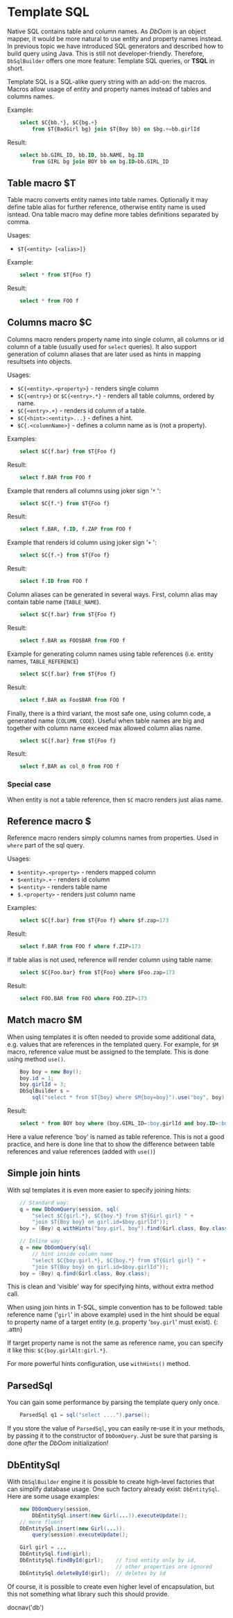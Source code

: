 # Template SQL

Native SQL contains table and column names. As *DbOom* is an object
mapper, it would be more natural to use entity and property names
instead. In previous topic we have introduced SQL generators and
described how to build query using Java. This is still not
developer-friendly. Therefore, `DbSqlBuilder` offers one more feature:
Template SQL queries, or **TSQL** in short.

Template SQL is a SQL-alike query string with an add-on: the macros.
Macros allow usage of entity and property names instead of tables and
columns names.

Example:

~~~~~ sql
    select $C{bb.*}, $C{bg.+}
        from $T{BadGirl bg} join $T{Boy bb} on $bg.+=bb.girlId
~~~~~

Result:

~~~~~ sql
    select bb.GIRL_ID, bb.ID, bb.NAME, bg.ID
        from GIRL bg join BOY bb on bg.ID=bb.GIRL_ID
~~~~~

## Table macro $T

Table macro converts entity names into table names. Optionally it may
define table alias for further reference, otherwise entity name is used
isntead. Ona table macro may define more tables definitions separated by
comma.

Usages:

* `$T{<entity> [<alias>]}`

Example:

~~~~~ sql
    select * from $T{Foo f}
~~~~~

Result:

~~~~~ sql
    select * from FOO f
~~~~~

## Columns macro $C

Columns macro renders property name into single column, all columns or
id column of a table (usually used for `select` queries). It also
support generation of column aliases that are later used as hints in
mapping resultsets into objects.

Usages:

* `$C{<entity>.<property>}` - renders single column
* `$C{<entry>}` or `$C{<entry>.*}` - renders all table columns, ordered
  by name.
* `$C{<entry>.+}` - renders id column of a table.
* `$C{<hint>:<entity>...}` - defines a hint.
* `$C{.<columnName>}` - defines a column name as is (not a property).

Examples:

~~~~~ sql
    select $C{f.bar} from $T{Foo f}
~~~~~

Result:

~~~~~ sql
    select f.BAR from FOO f
~~~~~

Example that renders all columns using joker sign \'`*` \':

~~~~~ sql
    select $C{f.*} from $T{Foo f}
~~~~~

Result:

~~~~~ sql
    select f.BAR, f.ID, f.ZAP from FOO f
~~~~~

Example that renders id column using joker sign \'`+` \':

~~~~~ sql
    select $C{f.+} from $T{Foo f}
~~~~~

Result:

~~~~~ sql
    select f.ID from FOO f
~~~~~

Column aliases can be generated in several ways. First, column alias may
contain table name (`TABLE_NAME`).

~~~~~ sql
    select $C{f.bar} from $T{Foo f}
~~~~~

Result:

~~~~~ sql
    select f.BAR as FOO$BAR from FOO f
~~~~~

Example for generating column names using table references (i.e. entity
names, `TABLE_REFERENCE`)

~~~~~ sql
    select $C{f.bar} from $T{Foo f}
~~~~~

Result:

~~~~~ sql
    select f.BAR as Foo$BAR from FOO f
~~~~~

Finally, there is a third variant, the most safe one, using column code,
a generated name (`COLUMN_CODE`). Useful when table names are big and
together with column name exceed max allowed column alias name.

~~~~~ sql
    select $C{f.bar} from $T{Foo f}
~~~~~

Result:

~~~~~ sql
    select f.BAR as col_0 from FOO f
~~~~~

### Special case

When entity is not a table reference, then `$C` macro renders just alias
name.

## Reference macro $

Reference macro renders simply columns names from properties. Used in
`where` part of the sql query.

Usages:

* `$<entity>.<property>` - renders mapped column
* `$<entity>.+` - renders id column
* `$<entity>` - renders table name
* `$.<property>` - renders just column name

Examples:

~~~~~ sql
    select $C{f.bar} from $T{Foo f} where $f.zap=173
~~~~~

Result:

~~~~~ sql
    select f.BAR from FOO f where f.ZIP=173
~~~~~

If table alias is not used, reference will render column using table
name:

~~~~~ sql
    select $C{Foo.bar} from $T{Foo} where $Foo.zap=173
~~~~~

Result:

~~~~~ sql
    select FOO.BAR from FOO where FOO.ZIP=173
~~~~~

## Match macro $M

When using templates it is often needed to provide some additional data,
e.g. values that are references in the templated query. For example, for
`$M` macro, reference value must be assigned to the template. This is
done using method `use()`.

~~~~~ java
    Boy boy = new Boy();
    boy.id = 1;
    boy.girlId = 3;
    DbSqlBuilder s =
        sql("select * from $T{boy} where $M{boy=boy}").use("boy", boy);
~~~~~

Result:

~~~~~ sql
    select * from BOY boy where (boy.GIRL_ID=:boy.girlId and boy.ID=:boy.id)
~~~~~

Here a value reference \'boy\' is named as table reference. This is not
a good practice, and here is done line that to show the difference
between table references and value references (added with `use()`)

## Simple join hints

With sql templates it is even more easier to specify joining hints:

~~~~~ java
    // Standard way:
    q = new DbOomQuery(session, sql(
    	"select $C{girl.*}, $C{boy.*} from $T{Girl girl} " +
    	"join $T{Boy boy} on girl.id=$boy.girlId"));
    boy = (Boy) q.withHints("boy.girl, boy").find(Girl.class, Boy.class);
~~~~~

~~~~~ java
    // Inline way:
    q = new DbOomQuery(sql(
        // hint inside column name
    	"select $C{boy.girl.*}, $C{boy.*} from $T{Girl girl} " +  
    	"join $T{Boy boy} on girl.id=$boy.girlId"));
    boy = (Boy) q.find(Girl.class, Boy.class);
~~~~~

This is clean and \'visible\' way for specifying hints, without extra
method call.

When using join hints in T-SQL, simple convention has to be followed:
table reference name (\'`girl`\' in above example) used in the hint
should be equal to property name of a target entity (e.g. property
\'`boy.girl`\' must exist).
{: .attn}

If target property name is not the same as reference name, you can
specify it like this: `$C{boy.girlAlt:girl.*}`.

For more powerful hints configuration, use `withHints()` method.

## ParsedSql

You can gain some performance by parsing the template query only once.

~~~~~ java
	ParsedSql q1 = sql("select ....").parse();
~~~~~

If you store the value of `ParsedSql`, you can easily re-use it in your methods,
by passing it to the constructor of `DbOomQuery`. Just be sure that parsing
is done _after_ the *DbOom* initialization!

## DbEntitySql

With `DbSqlBuilder` engine it is possible to create high-level factories
that can simplify database usage. One such factory already exist:
`DbEntitySql`. Here are some usage examples:

~~~~~ java
    new DbOomQuery(session,
        DbEntitySql.insert(new Girl(...)).executeUpdate();
    // more fluent
    DbEntitySql.insert(new Girl(...)).
        query(session).executeUpdate();

    Girl girl = ...
    DbEntitySql.find(girl);
    DbEntitySql.findById(girl);    // find entity only by id, 
                                   // other properties are ignored
    DbEntitySql.deleteById(girl);  // deletes by id
~~~~~

Of course, it is possible to create even higher level of encapsulation,
but this not something what library such this should provide.

<js>docnav('db')</js>